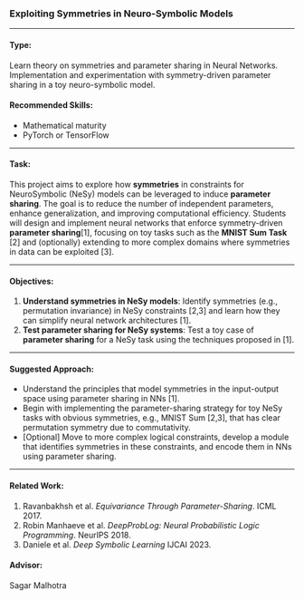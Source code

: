 ### **Exploiting Symmetries in Neuro-Symbolic Models**

---

#### **Type**:
Learn theory on symmetries and parameter sharing in Neural Networks. Implementation and experimentation with symmetry-driven parameter sharing in a toy neuro-symbolic model.

#### **Recommended Skills**:
- Mathematical maturity
- PyTorch or TensorFlow

---

#### **Task**:
This project aims to explore how **symmetries** in constraints for NeuroSymbolic (NeSy) models can be leveraged to induce **parameter sharing**. The goal is to reduce the number of independent parameters, enhance generalization, and improving computational efficiency.
Students will design and implement neural networks that enforce symmetry-driven **parameter sharing**[1], focusing on toy tasks such as the **MNIST Sum Task** [2] and (optionally) extending to more complex domains where symmetries in data can be exploited [3].

---

#### **Objectives**:
1. **Understand symmetries in NeSy models**: Identify symmetries (e.g., permutation invariance) in NeSy constraints [2,3] and learn how they can simplify neural network architectures [1].
2. **Test parameter sharing for NeSy systems**: Test a toy case of **parameter sharing** for a NeSy task using the techniques proposed in [1].

---

#### **Suggested Approach**:
- Understand the principles that model symmetries in the input-output space using parameter sharing in NNs [1].
- Begin with implementing the parameter-sharing strategy for toy NeSy tasks with obvious symmetries, e.g., MNIST Sum [2,3], that has clear permutation symmetry due to commutativity.
- [Optional] Move to more complex logical constraints, develop a module that identifies symmetries in these constraints, and encode them in NNs using parameter sharing.

---

#### **Related Work**:
1. Ravanbakhsh et al. *Equivariance Through Parameter-Sharing*. ICML 2017.
2. Robin Manhaeve et al. *DeepProbLog: Neural Probabilistic Logic Programming*. NeurIPS 2018.
3. Daniele et al. *Deep Symbolic Learning* IJCAI 2023.

#### **Advisor**:
Sagar Malhotra